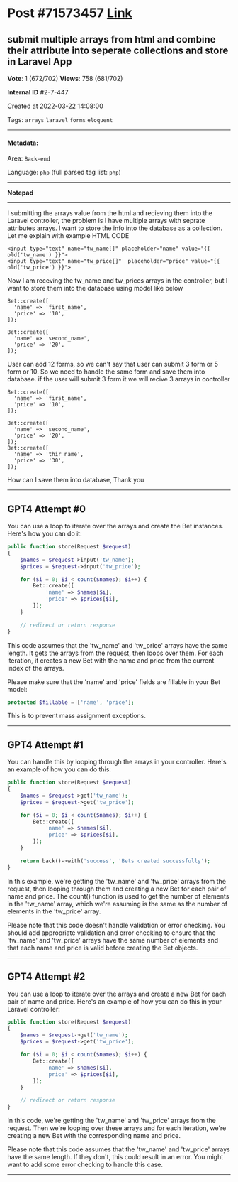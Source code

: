 
# Post \#71573457 [Link](https://stackoverflow.com/questions/71573457/)

## submit multiple arrays from html and combine their attribute into seperate collections and store in Laravel App

**Vote**: 1 (672/702) **Views**: 758 (681/702) 

**Internal ID** \#2-7-447

Created at 2022-03-22 14:08:00

Tags: `arrays` `laravel` `forms` `eloquent`

----------

#### Metadata:

Area: `Back-end`

Language: `php` (full parsed tag list: `php`)

----------

**Notepad**


----------

I submitting the arrays value from the html and recieving them into the Laravel controller, the problem is I have multiple arrays with seprate attributes arrays. I want to store the info into the database as a collection. Let me explain with example
HTML CODE
```
<input type="text" name="tw_name[]" placeholder="name" value="{{ old('tw_name') }}">
<input type="text" name="tw_price[]"  placeholder="price" value="{{ old('tw_price') }}">
```

Now I am receving the tw_name and tw_prices arrays in the controller, but I want to store them into the database using model like below
```
Bet::create([
  'name' => 'first_name',
  'price' => '10',
]);

Bet::create([
  'name' => 'second_name',
  'price' => '20',
]);
```

User can add 12 forms, so we can't say that user can submit 3 form or 5 form or 10. So we need to handle the same form and save them into database.
if the user will submit 3 form it we will recive 3 arrays in controller
```
Bet::create([
  'name' => 'first_name',
  'price' => '10',
]);

Bet::create([
  'name' => 'second_name',
  'price' => '20',
]);
Bet::create([
  'name' => 'thir_name',
  'price' => '30',
]);
```

How can I save them into database, Thank you


----------
        
## GPT4 Attempt \#0

You can use a loop to iterate over the arrays and create the Bet instances. Here's how you can do it:

```php
public function store(Request $request)
{
    $names = $request->input('tw_name');
    $prices = $request->input('tw_price');

    for ($i = 0; $i < count($names); $i++) {
        Bet::create([
            'name' => $names[$i],
            'price' => $prices[$i],
        ]);
    }

    // redirect or return response
}
```

This code assumes that the 'tw_name' and 'tw_price' arrays have the same length. It gets the arrays from the request, then loops over them. For each iteration, it creates a new Bet with the name and price from the current index of the arrays.

Please make sure that the 'name' and 'price' fields are fillable in your Bet model:

```php
protected $fillable = ['name', 'price'];
```

This is to prevent mass assignment exceptions.

--------

## GPT4 Attempt \#1

You can handle this by looping through the arrays in your controller. Here's an example of how you can do this:

```php
public function store(Request $request)
{
    $names = $request->get('tw_name');
    $prices = $request->get('tw_price');

    for ($i = 0; $i < count($names); $i++) {
        Bet::create([
            'name' => $names[$i],
            'price' => $prices[$i],
        ]);
    }

    return back()->with('success', 'Bets created successfully');
}
```

In this example, we're getting the 'tw_name' and 'tw_price' arrays from the request, then looping through them and creating a new Bet for each pair of name and price. The count() function is used to get the number of elements in the 'tw_name' array, which we're assuming is the same as the number of elements in the 'tw_price' array.

Please note that this code doesn't handle validation or error checking. You should add appropriate validation and error checking to ensure that the 'tw_name' and 'tw_price' arrays have the same number of elements and that each name and price is valid before creating the Bet objects.

--------

## GPT4 Attempt \#2

You can use a loop to iterate over the arrays and create a new Bet for each pair of name and price. Here's an example of how you can do this in your Laravel controller:

```php
public function store(Request $request)
{
    $names = $request->get('tw_name');
    $prices = $request->get('tw_price');

    for ($i = 0; $i < count($names); $i++) {
        Bet::create([
            'name' => $names[$i],
            'price' => $prices[$i],
        ]);
    }

    // redirect or return response
}
```

In this code, we're getting the 'tw_name' and 'tw_price' arrays from the request. Then we're looping over these arrays and for each iteration, we're creating a new Bet with the corresponding name and price.

Please note that this code assumes that the 'tw_name' and 'tw_price' arrays have the same length. If they don't, this could result in an error. You might want to add some error checking to handle this case.

--------
